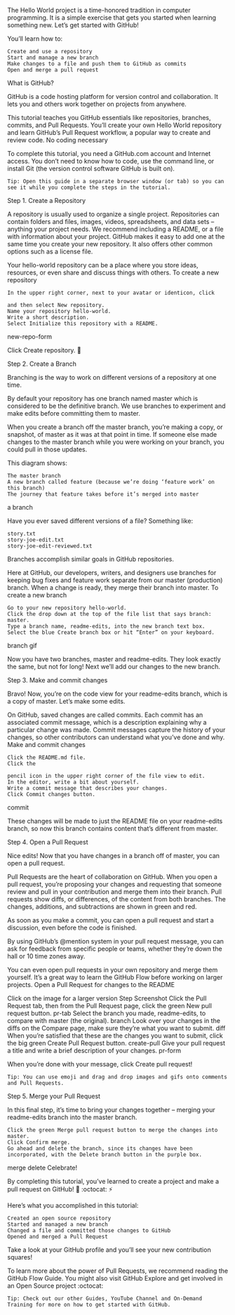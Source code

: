 The Hello World project is a time-honored tradition in computer programming. It is a simple exercise that gets you started when learning something new. Let’s get started with GitHub!

You’ll learn how to:

    Create and use a repository
    Start and manage a new branch
    Make changes to a file and push them to GitHub as commits
    Open and merge a pull request

What is GitHub?

GitHub is a code hosting platform for version control and collaboration. It lets you and others work together on projects from anywhere.

This tutorial teaches you GitHub essentials like repositories, branches, commits, and Pull Requests. You’ll create your own Hello World repository and learn GitHub’s Pull Request workflow, a popular way to create and review code.
No coding necessary

To complete this tutorial, you need a GitHub.com account and Internet access. You don’t need to know how to code, use the command line, or install Git (the version control software GitHub is built on).

    Tip: Open this guide in a separate browser window (or tab) so you can see it while you complete the steps in the tutorial.

Step 1. Create a Repository

A repository is usually used to organize a single project. Repositories can contain folders and files, images, videos, spreadsheets, and data sets – anything your project needs. We recommend including a README, or a file with information about your project. GitHub makes it easy to add one at the same time you create your new repository. It also offers other common options such as a license file.

Your hello-world repository can be a place where you store ideas, resources, or even share and discuss things with others.
To create a new repository

    In the upper right corner, next to your avatar or identicon, click 

    and then select New repository.
    Name your repository hello-world.
    Write a short description.
    Select Initialize this repository with a README.

new-repo-form

Click Create repository. :tada:

Step 2. Create a Branch

Branching is the way to work on different versions of a repository at one time.

By default your repository has one branch named master which is considered to be the definitive branch. We use branches to experiment and make edits before committing them to master.

When you create a branch off the master branch, you’re making a copy, or snapshot, of master as it was at that point in time. If someone else made changes to the master branch while you were working on your branch, you could pull in those updates.

This diagram shows:

    The master branch
    A new branch called feature (because we’re doing ‘feature work’ on this branch)
    The journey that feature takes before it’s merged into master

a branch

Have you ever saved different versions of a file? Something like:

    story.txt
    story-joe-edit.txt
    story-joe-edit-reviewed.txt

Branches accomplish similar goals in GitHub repositories.

Here at GitHub, our developers, writers, and designers use branches for keeping bug fixes and feature work separate from our master (production) branch. When a change is ready, they merge their branch into master.
To create a new branch

    Go to your new repository hello-world.
    Click the drop down at the top of the file list that says branch: master.
    Type a branch name, readme-edits, into the new branch text box.
    Select the blue Create branch box or hit “Enter” on your keyboard.

branch gif

Now you have two branches, master and readme-edits. They look exactly the same, but not for long! Next we’ll add our changes to the new branch.

Step 3. Make and commit changes

Bravo! Now, you’re on the code view for your readme-edits branch, which is a copy of master. Let’s make some edits.

On GitHub, saved changes are called commits. Each commit has an associated commit message, which is a description explaining why a particular change was made. Commit messages capture the history of your changes, so other contributors can understand what you’ve done and why.
Make and commit changes

    Click the README.md file.
    Click the 

    pencil icon in the upper right corner of the file view to edit.
    In the editor, write a bit about yourself.
    Write a commit message that describes your changes.
    Click Commit changes button.

commit

These changes will be made to just the README file on your readme-edits branch, so now this branch contains content that’s different from master.

Step 4. Open a Pull Request

Nice edits! Now that you have changes in a branch off of master, you can open a pull request.

Pull Requests are the heart of collaboration on GitHub. When you open a pull request, you’re proposing your changes and requesting that someone review and pull in your contribution and merge them into their branch. Pull requests show diffs, or differences, of the content from both branches. The changes, additions, and subtractions are shown in green and red.

As soon as you make a commit, you can open a pull request and start a discussion, even before the code is finished.

By using GitHub’s @mention system in your pull request message, you can ask for feedback from specific people or teams, whether they’re down the hall or 10 time zones away.

You can even open pull requests in your own repository and merge them yourself. It’s a great way to learn the GitHub Flow before working on larger projects.
Open a Pull Request for changes to the README

Click on the image for a larger version
Step 	Screenshot
Click the
Pull Request tab, then from the Pull Request page, click the green New pull request button. 	pr-tab
Select the branch you made, readme-edits, to compare with master (the original). 	branch
Look over your changes in the diffs on the Compare page, make sure they’re what you want to submit. 	diff
When you’re satisfied that these are the changes you want to submit, click the big green Create Pull Request button. 	create-pull
Give your pull request a title and write a brief description of your changes. 	pr-form

When you’re done with your message, click Create pull request!

    Tip: You can use emoji and drag and drop images and gifs onto comments and Pull Requests.

Step 5. Merge your Pull Request

In this final step, it’s time to bring your changes together – merging your readme-edits branch into the master branch.

    Click the green Merge pull request button to merge the changes into master.
    Click Confirm merge.
    Go ahead and delete the branch, since its changes have been incorporated, with the Delete branch button in the purple box.

merge delete
Celebrate!

By completing this tutorial, you’ve learned to create a project and make a pull request on GitHub! :tada: :octocat: :zap:

Here’s what you accomplished in this tutorial:

    Created an open source repository
    Started and managed a new branch
    Changed a file and committed those changes to GitHub
    Opened and merged a Pull Request

Take a look at your GitHub profile and you’ll see your new contribution squares!

To learn more about the power of Pull Requests, we recommend reading the GitHub Flow Guide. You might also visit GitHub Explore and get involved in an Open Source project :octocat:

    Tip: Check out our other Guides, YouTube Channel and On-Demand Training for more on how to get started with GitHub.

